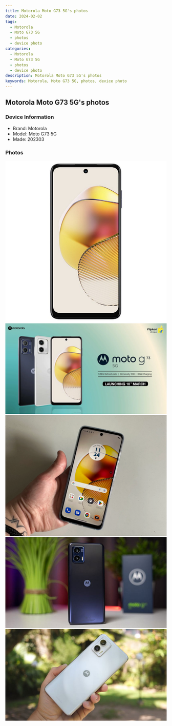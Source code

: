 ```yaml
---
title: Motorola Moto G73 5G's photos
date: 2024-02-02
tags: 
  - Motorola
  - Moto G73 5G
  - photos
  - device photo
categories: 
  - Motorola
  - Moto G73 5G
  - photos
  - device photo
description: Motorola Moto G73 5G's photos
keywords: Motorola, Moto G73 5G, photos, device photo
---
```


## Motorola Moto G73 5G's photos

### Device Information

- Brand: Motorola
- Model: Moto G73 5G
- Made: 202303

### Photos

![/images/best-assets/devices/motorola/motorola-moto-g73-5g/1.jpg](/images/best-assets/devices/motorola/motorola-moto-g73-5g/1.jpg)
![/images/best-assets/devices/motorola/motorola-moto-g73-5g/2.jpg](/images/best-assets/devices/motorola/motorola-moto-g73-5g/2.jpg)
![/images/best-assets/devices/motorola/motorola-moto-g73-5g/3.jpg](/images/best-assets/devices/motorola/motorola-moto-g73-5g/3.jpg)
![/images/best-assets/devices/motorola/motorola-moto-g73-5g/4.jpg](/images/best-assets/devices/motorola/motorola-moto-g73-5g/4.jpg)
![/images/best-assets/devices/motorola/motorola-moto-g73-5g/5.jpg](/images/best-assets/devices/motorola/motorola-moto-g73-5g/5.jpg)
